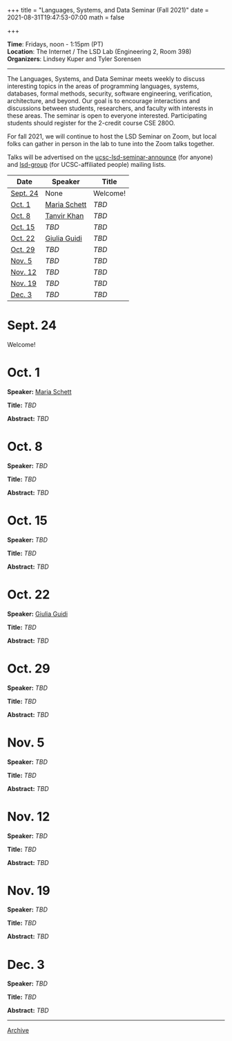 +++
title = "Languages, Systems, and Data Seminar (Fall 2021)"
date = 2021-08-31T19:47:53-07:00
math = false

+++

**Time**: Fridays, noon - 1:15pm (PT) <br />
**Location**: The Internet / The LSD Lab (Engineering 2, Room 398) <br />
**Organizers**: Lindsey Kuper and Tyler Sorensen <br />

---

The Languages, Systems, and Data Seminar meets weekly to discuss interesting topics in the areas of programming languages, systems, databases, formal methods, security, software engineering, verification, architecture, and beyond.  Our goal is to encourage interactions and discussions between students, researchers, and faculty with interests in these areas.  The seminar is open to everyone interested.  Participating students should register for the 2-credit course CSE 280O.

For fall 2021, we will continue to host the LSD Seminar on Zoom, but local folks can gather in person in the lab to tune into the Zoom talks together.

Talks will be advertised on the [ucsc-lsd-seminar-announce](https://groups.google.com/g/ucsc-lsd-seminar-announce) (for anyone) and [lsd-group](https://groups.google.com/a/ucsc.edu/g/lsd-group/members) (for UCSC-affiliated people) mailing lists.

| Date                | Speaker                                                               | Title                                                             |
|-------              |---------                                                              |---------                                                          |
| [Sept. 24](#sept-24)| None                                                                  | Welcome!                                                          |
| [Oct. 1](#oct-1)    | [Maria Schett](https://maria-a-schett.net/)                           | _TBD_                                                             |
| [Oct. 8](#oct-8)    | [Tanvir Khan](https://web.eecs.umich.edu/~takh/)                      | _TBD_                                                             |
| [Oct. 15](#oct-15)  | _TBD_                                                                 | _TBD_                                                             |
| [Oct. 22](#oct-22)  | [Giulia Guidi](https://giuliaguidi.github.io/)                        | _TBD_                                                             |
| [Oct. 29](#oct-29)  | _TBD_                                                                 | _TBD_                                                             |
| [Nov. 5](#nov-5)    | _TBD_                                                                 | _TBD_                                                             |
| [Nov. 12](#nov-12)  | _TBD_                                                                 | _TBD_                                                             |
| [Nov. 19](#nov-19)  | _TBD_                                                                 | _TBD_                                                             |
| [Dec. 3](#dec-3)    | _TBD_                                                                 | _TBD_                                                             |

# Sept. 24

Welcome!

# Oct. 1

**Speaker:**  [Maria Schett](https://maria-a-schett.net/)

**Title:** _TBD_

**Abstract:** _TBD_

# Oct. 8

**Speaker:**  _TBD_

**Title:** _TBD_

**Abstract:** _TBD_

# Oct. 15

**Speaker:**  _TBD_

**Title:** _TBD_

**Abstract:** _TBD_

# Oct. 22

**Speaker:**  [Giulia Guidi](https://giuliaguidi.github.io/)

**Title:** _TBD_

**Abstract:** _TBD_

# Oct. 29

**Speaker:**  _TBD_

**Title:** _TBD_

**Abstract:** _TBD_

# Nov. 5

**Speaker:**  _TBD_

**Title:** _TBD_

**Abstract:** _TBD_

# Nov. 12

**Speaker:**  _TBD_

**Title:** _TBD_

**Abstract:** _TBD_

# Nov. 19

**Speaker:**  _TBD_

**Title:** _TBD_

**Abstract:** _TBD_

# Dec. 3

**Speaker:**  _TBD_

**Title:** _TBD_

**Abstract:** _TBD_

---


[Archive](../)
